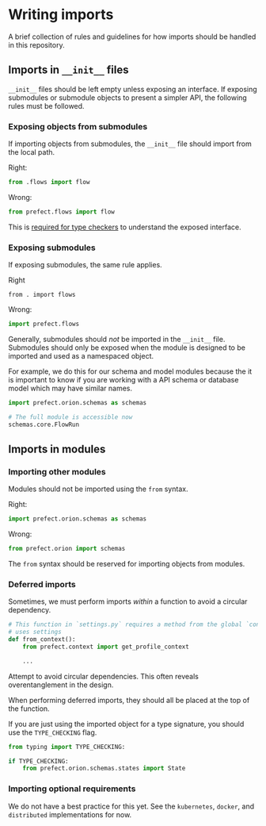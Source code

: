 # Writing imports

A brief collection of rules and guidelines for how imports should be handled in this repository.

## Imports in `__init__` files

`__init__` files should be left empty unless exposing an interface. If exposing submodules or submodule objects to present a simpler API, the following rules must be followed.

### Exposing objects from submodules

If importing objects from submodules, the `__init__` file should import from the local path.

Right:

```python
from .flows import flow
```

Wrong:

```python
from prefect.flows import flow
```

This is [required for type checkers](https://github.com/microsoft/pyright/blob/main/docs/typed-libraries.md#library-interface) to understand the exposed interface.

### Exposing submodules

If exposing submodules, the same rule applies.

Right

```
from . import flows
```

Wrong:

```python
import prefect.flows
```

Generally, submodules should _not_ be imported in the `__init__` file. Submodules should only be exposed when the module is designed to be imported and used as a namespaced object.

For example, we do this for our schema and model modules because the it is important to know if you are working with a API schema or database model which may have similar names.

```python
import prefect.orion.schemas as schemas

# The full module is accessible now
schemas.core.FlowRun
```

## Imports in modules

### Importing other modules

Modules should not be imported using the `from` syntax.

Right:

```python
import prefect.orion.schemas as schemas
```

Wrong:

```python
from prefect.orion import schemas
```

The `from` syntax should be reserved for importing objects from modules.

### Deferred imports

Sometimes, we must perform imports _within_ a function to avoid a circular dependency.

```python
# This function in `settings.py` requires a method from the global `context` but the context
# uses settings
def from_context():
    from prefect.context import get_profile_context

    ...
```

Attempt to avoid circular dependencies. This often reveals overentanglement in the design.

When performing deferred imports, they should all be placed at the top of the function.

If you are just using the imported object for a type signature, you should use the `TYPE_CHECKING` flag.

```python
from typing import TYPE_CHECKING:

if TYPE_CHECKING:
    from prefect.orion.schemas.states import State
```

### Importing optional requirements

We do not have a best practice for this yet. See the `kubernetes`, `docker`, and `distributed` implementations for now.
